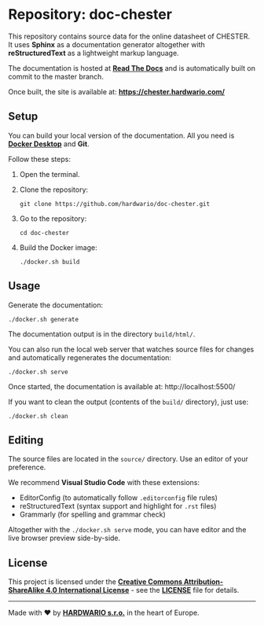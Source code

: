 # Repository: doc-chester

This repository contains source data for the online datasheet of CHESTER. It uses **Sphinx** as a documentation generator altogether with **reStructuredText** as a lightweight markup language.

The documentation is hosted at [**Read The Docs**](https://readthedocs.org/) and is automatically built on commit to the master branch.

Once built, the site is available at: **https://chester.hardwario.com/**


## Setup

You can build your local version of the documentation. All you need is [**Docker Desktop**](https://www.docker.com/products/docker-desktop) and **Git**.

Follow these steps:

1. Open the terminal.

1. Clone the repository:

       git clone https://github.com/hardwario/doc-chester.git

1. Go to the repository:

       cd doc-chester

1. Build the Docker image:

       ./docker.sh build


## Usage

Generate the documentation:

    ./docker.sh generate

The documentation output is in the directory `build/html/`.

You can also run the local web server that watches source files for changes and automatically regenerates the documentation:

    ./docker.sh serve

Once started, the documentation is available at: http://localhost:5500/

If you want to clean the output (contents of the `build/` directory), just use:

    ./docker.sh clean


## Editing

The source files are located in the `source/` directory. Use an editor of your preference.

We recommend **Visual Studio Code** with these extensions:

* EditorConfig (to automatically follow `.editorconfig` file rules)
* reStructuredText (syntax support and highlight for `.rst` files)
* Grammarly (for spelling and grammar check)

Altogether with the `./docker.sh serve` mode, you can have editor and the live browser preview side-by-side.


## License

This project is licensed under the [**Creative Commons Attribution-ShareAlike 4.0 International License**](https://creativecommons.org/licenses/by-sa/4.0/) - see the [**LICENSE**](LICENSE) file for details.

---

Made with ❤️ by [**HARDWARIO s.r.o.**](https://www.hardwario.com/) in the heart of Europe.
